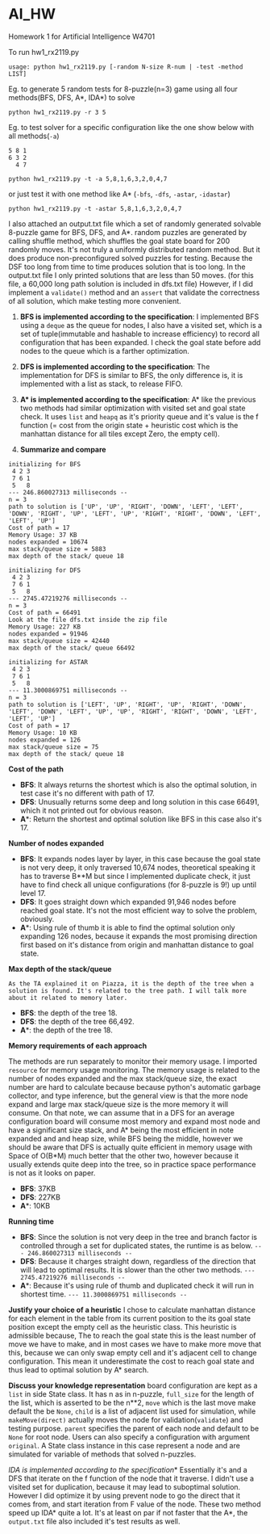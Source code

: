 # AI_HW
Homework 1 for Artificial Intelligence W4701

To run hw1_rx2119.py

`usage: python hw1_rx2119.py [-random N-size R-num | -test -method LIST]`

Eg. to generate 5 random tests for 8-puzzle(n=3) game using all four methods(BFS, DFS, A\*, IDA\*) to solve   

`python hw1_rx2119.py -r 3 5`

Eg. to test solver for a specific configuration like the one show below with all methods(`-a`)

```
5 8 1
6 3 2
  4 7
```

`python hw1_rx2119.py -t -a 5,8,1,6,3,2,0,4,7`

or just test it with one method like A* (`-bfs`, `-dfs`, `-astar`, `-idastar`)

`python hw1_rx2119.py -t -astar 5,8,1,6,3,2,0,4,7`


I also attached an output.txt file which a set of randomly generated solvable 8-puzzle game for BFS, DFS, and A*. random puzzles are generated by calling shuffle method, which shuffles the goal state board for 200 randomly moves. It's not truly a uniformly distributed random method. But it does produce non-preconfigured solved puzzles for testing. Because the DSF too long from time to time produces solution that is too long. In the output.txt file I only printed solutions that are less than 50 moves. (for this file, a 60,000 long path solution is included in dfs.txt file) However, if I did implement a `validate()` method and an `assert` that validate the correctness of all solution, which make testing more convenient.

1. **BFS is implemented according to the specification**:
I implemented BFS using a `deque` as the queue for nodes, I also have a visited set, which is a set of tuple(immutable and hashable to increase efficiency) to record all configuration that has been expanded. I check the goal state before add nodes to the queue which is a farther optimization.

2. **DFS is implemented according to the specification**:
The implementation for DFS is similar to BFS, the only difference is, it is implemented with a list as stack, to release FIFO.

3. **A\* is implemented according to the specification**:
A* like the previous two methods had similar optimization with visited set and goal state check. It uses `list` and `heapq` as it's priority queue and it's value is the f function (= cost from the origin state + heuristic cost which is the manhattan distance for all tiles except Zero, the empty cell).

4. **Summarize and compare**
```
initializing for BFS
 4 2 3
 7 6 1
 5   8
--- 246.860027313 milliseconds --
n = 3
path to solution is ['UP', 'UP', 'RIGHT', 'DOWN', 'LEFT', 'LEFT', 'DOWN', 'RIGHT', 'UP', 'LEFT', 'UP', 'RIGHT', 'RIGHT', 'DOWN', 'LEFT', 'LEFT', 'UP']
Cost of path = 17
Memory Usage: 37 KB
nodes expanded = 10674
max stack/queue size = 5883
max depth of the stack/ queue 18

initializing for DFS
 4 2 3
 7 6 1
 5   8
--- 2745.47219276 milliseconds --
n = 3
Cost of path = 66491
Look at the file dfs.txt inside the zip file
Memory Usage: 227 KB
nodes expanded = 91946
max stack/queue size = 42440
max depth of the stack/ queue 66492

initializing for ASTAR
 4 2 3
 7 6 1
 5   8
--- 11.3000869751 milliseconds --
n = 3
path to solution is ['LEFT', 'UP', 'RIGHT', 'UP', 'RIGHT', 'DOWN', 'LEFT', 'DOWN', 'LEFT', 'UP', 'UP', 'RIGHT', 'RIGHT', 'DOWN', 'LEFT', 'LEFT', 'UP']
Cost of path = 17
Memory Usage: 10 KB
nodes expanded = 126
max stack/queue size = 75
max depth of the stack/ queue 18
```

**Cost of the path**
 * **BFS**: It always returns the shortest which is also the optimal solution, in test case it's no different with path of 17.
 * **DFS**: Unusually returns some deep and long solution in this case 66491, which it not printed out for obvious reason.
 * **A***: Return the shortest and optimal solution like BFS in this case also it's 17.

**Number of nodes expanded**
  * **BFS**: It expands nodes layer by layer, in this case because the goal state is not very deep, it only traversed 10,674 nodes, theoretical speaking it has to traverse B**M but since I implemented duplicate check, it just have to find check all unique configurations (for 8-puzzle is 9!) up until level 17.
  * **DFS**: It goes straight down which expanded 91,946 nodes before reached goal state. It's not the most efficient way to solve the problem, obviously.
  * **A***: Using rule of thumb it is able to find the optimal solution only expanding 126 nodes, because it expands the most promising direction first based on it's distance from origin and manhattan distance to goal state.

**Max depth of the stack/queue**

    As the TA explained it on Piazza, it is the depth of the tree when a solution is found. It's related to the tree path. I will talk more about it related to memory later.
  * **BFS**: the depth of the tree 18.
  * **DFS**: the depth of the tree 66,492.
  * **A***: the depth of the tree 18.

**Memory requirements of each approach**

  The methods are run separately to monitor their memory usage. I imported `resource` for memory usage monitoring. The memory usage is related to the number of nodes expanded and the max stack/queue size, the exact number are hard to calculate because because python's automatic garbage collector, and type inference, but the general view is that the more node expand and large max stack/queue size is the more memory it will consume. On that note, we can assume that in a DFS for an average configuration board will consume most memory and expand most node and have a significant size stack, and A\* being the most efficient in note expanded and and heap size, while BFS being the middle, however we should be aware that DFS is actually quite efficient in memory usage with Space of O(B\*M) much better that the other two, however because it usually extends quite deep into the tree, so in practice space performance is not as it looks on paper.
  * **BFS**: 37KB
  * **DFS**: 227KB
  * **A***: 10KB

**Running time**
  * **BFS**: Since the solution is not very deep in the tree and branch factor is controlled through a set for duplicated states, the runtime is as below.
  `--- 246.860027313 milliseconds --`
  * **DFS**: Because it charges straight down, regardless of the direction that will lead to optimal results. It is slower than the other two methods.
  `--- 2745.47219276 milliseconds --`
  * **A***: Because it's using rule of thumb and duplicated check it will run in shortest time.
  `--- 11.3000869751 milliseconds --`

**Justify your choice of a heuristic**
I chose to calculate manhattan distance for each element in the table from its current position to the its goal state position except the empty cell as the heuristic class. This heuristic is admissible because, The to reach the goal state this is the least number of move we have to make, and in most cases we have to make more move that this, because we can only swap empty cell and it's adjacent cell to change configuration. This mean it underestimate the cost to reach goal state and thus lead to optimal solution by A* search.

**Discuss your knowledge representation**
board configuration are kept as a `list` in side State class. It has n as in n-puzzle, `full_size` for the length of the list, which is asserted to be the n**2, `move` which is the last move make default the be `None`, `child` is a list of adjacent list used for simulation, while `makeMove(direct)` actually moves the node for validation(`validate`) and testing purpose. `parent` specifies the parent of each node and default to be `None` for root node. Users can also specify a configuration with argument `original`. A State class instance in this case represent a node and are simulated for variable of methods that solved n-puzzles.


**IDA* is implemented according to the specification**
Essentially it's and a DFS that iterate on the f function of the node that it traverse. I didn't use a visited set for duplication, because it may lead to suboptimal solution. However I did optimize it by using prevent node to go the direct that it comes from, and start iteration from F value of the node. These two method speed up IDA\* quite a lot. It's at least on par if not faster that the A\*, the `output.txt` file also included it's test results as well.
